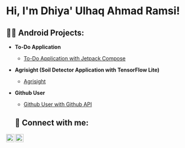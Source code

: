 <h1>Hi, I'm Dhiya' Ulhaq Ahmad Ramsi! <br/>

<h2>👨‍💻 Android Projects:</h2>

- <b>To-Do Application</b>
  - [To-Do Application with Jetpack Compose](https://github.com/ramsi123/ToDoCompose)
  
- <b>Agrisight (Soil Detector Application with TensorFlow Lite)</b>
  - [Agrisight](https://github.com/ramsi123/Agrisight)

- <b>Github User</b>
  - [Github User with Github API](https://github.com/ramsi123/GithubUser)

  <h2> 🤳 Connect with me:</h2>

[<img align="left" alt="Dhiya' Ulhaq Ahmad Ramsi | LinkedIn" width="22px" src="https://i.imgur.com/rH9jwbU.png" />][linkedin]
[<img align="left" alt="Dhiya' Ulhaq Ahmad Ramsi | Instagram" width="22px" src="https://i.imgur.com/SKk4d03.png" />][instagram]

[instagram]: https://www.instagram.com/ulhaq_ramsi/
[linkedin]: https://www.linkedin.com/in/dhiya-ulhaq-ahmad-ramsi-884641222/
